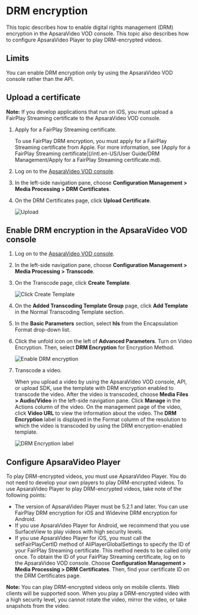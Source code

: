 # DRM encryption

This topic describes how to enable digital rights management \(DRM\) encryption in the ApsaraVideo VOD console. This topic also describes how to configure ApsaraVideo Player to play DRM-encrypted videos.

## Limits

You can enable DRM encryption only by using the ApsaraVideo VOD console rather than the API.

## Upload a certificate

**Note:** If you develop applications that run on iOS, you must upload a FairPlay Streaming certificate to the ApsaraVideo VOD console.

1.  Apply for a FairPlay Streaming certificate.

    To use FairPlay DRM encryption, you must apply for a FairPlay Streaming certificate from Apple. For more information, see [Apply for a FairPlay Streaming certificate](/intl.en-US/User Guide/DRM Management/Apply for a FairPlay Streaming certificate.md).

2.  Log on to the [ApsaraVideo VOD console](https://vod.console.aliyun.com/).

3.  In the left-side navigation pane, choose **Configuration Management \> Media Processing \> DRM Certificates**.

4.  On the DRM Certificates page, click **Upload Certificate**.

    ![Upload](https://static-aliyun-doc.oss-cn-hangzhou.aliyuncs.com/assets/img/en-US/1185194061/p177092.png)


## Enable DRM encryption in the ApsaraVideo VOD console

1.  Log on to the [ApsaraVideo VOD console](https://vod.console.aliyun.com/).

2.  In the left-side navigation pane, choose **Configuration Management \> Media Processing \> Transcode**.

3.  On the Transcode page, click **Create Template**.

    ![Click Create Template](https://static-aliyun-doc.oss-cn-hangzhou.aliyuncs.com/assets/img/en-US/1185194061/p177096.png)

4.  On the **Added Transcoding Template Group** page, click **Add Template** in the Normal Transcoding Template section.

5.  In the **Basic Parameters** section, select **hls** from the Encapsulation Format drop-down list.

6.  Click the unfold icon on the left of **Advanced Parameters**. Turn on Video Encryption. Then, select **DRM Encryption** for Encryption Method.

    ![Enable DRM encryption](https://static-aliyun-doc.oss-cn-hangzhou.aliyuncs.com/assets/img/en-US/1185194061/p177122.png)

7.  Transcode a video.

    When you upload a video by using the ApsaraVideo VOD console, API, or upload SDK, use the template with DRM encryption enabled to transcode the video. After the video is transcoded, choose **Media Files \> Audio/Video** in the left-side navigation pane. Click **Manage** in the Actions column of the video. On the management page of the video, click **Video URL** to view the information about the video. The **DRM Encryption** label is displayed in the Format column of the resolution to which the video is transcoded by using the DRM encryption-enabled template.

    ![DRM Encryption label](https://static-aliyun-doc.oss-cn-hangzhou.aliyuncs.com/assets/img/en-US/1185194061/p177131.png)


## Configure ApsaraVideo Player

To play DRM-encrypted videos, you must use ApsaraVideo Player. You do not need to develop your own players to play DRM-encrypted videos. To use ApsaraVideo Player to play DRM-encrypted videos, take note of the following points:

-   The version of ApsaraVideo Player must be 5.2.1 and later. You can use FairPlay DRM encryption for iOS and Widevine DRM encryption for Android.
-   If you use ApsaraVideo Player for Android, we recommend that you use SurfaceView to play videos with high security levels.
-   If you use ApsaraVideo Player for iOS, you must call the setFairPlayCertID method of AliPlayerGlobalSettings to specify the ID of your FairPlay Streaming certificate. This method needs to be called only once. To obtain the ID of your FairPlay Streaming certificate, log on to the ApsaraVideo VOD console. Choose **Configuration Management \> Media Processing \> DRM Certificates**. Then, find your certificate ID on the DRM Certificates page.

**Note:** You can play DRM-encrypted videos only on mobile clients. Web clients will be supported soon. When you play a DRM-encrypted video with a high security level, you cannot rotate the video, mirror the video, or take snapshots from the video.

